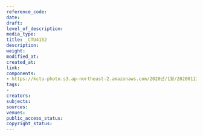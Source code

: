 ```yaml
---
reference_code: 
date: 
draft: 
level_of_description: 
media_type: 
title: _CTU4152
description: 
weight: 
modified_at: 
created_at: 
link: 
components:
- https://kctu-photo.s3.ap-northeast-2.amazonaws.com/2020년/1월/20200113_민주당+전혜숙+의원실+톨게이트+노동자+강제+퇴거+집행+규탄+기자회견/_CTU4152.jpg
tags:
- 
creators: 
subjects: 
sources: 
venues: 
public_access_status: 
copyright_status: 
---
```

